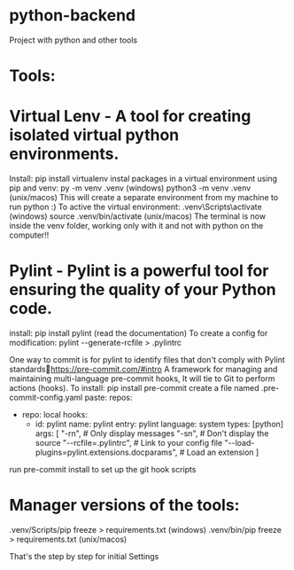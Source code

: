 # python-backend
Project with python and other tools

# Tools:
# Virtual Lenv - A tool for creating isolated virtual python environments.
  Install: pip install virtualenv
  instal packages in a virtual environment using pip and venv: py -m venv .venv (windows)
                                                               python3 -m venv .venv (unix/macos)
  This will create a separate environment from my machine to run python :)
  To active the virtual environment: .venv\Scripts\activate (windows)
                                     source .venv/bin/activate (unix/macos) 
  The terminal is now inside the venv folder, working only with it and not with python on the computer!!

# Pylint - Pylint is a powerful tool for ensuring the quality of your Python code.
  install: pip install pylint
  (read the documentation)
  To create a config for modification: pylint --generate-rcfile > .pylintrc
  
  One way to commit is for pylint to identify files that don't comply with Pylint standards🔗https://pre-commit.com/#intro
  A framework for managing and maintaining multi-language pre-commit hooks, It will tie to Git to perform actions (hooks).
  To install: pip install pre-commit
  create a file named .pre-commit-config.yaml
  paste: 
  repos:
  - repo: local
    hooks:
      - id: pylint
        name: pylint
        entry: pylint
        language: system
        types: [python]
        args:
          [
            "-rn", # Only display messages
            "-sn", # Don't display the source
            "--rcfile=.pylintrc", # Link to your config file
            "--load-plugins=pylint.extensions.docparams", # Load an extension
          ]

  run pre-commit install to set up the git hook scripts

# Manager versions of the tools: 
  .venv/Scripts/pip freeze > requirements.txt (windows)
  .venv/bin/pip freeze > requirements.txt (unix/macos) 

  That's the step by step for initial Settings

